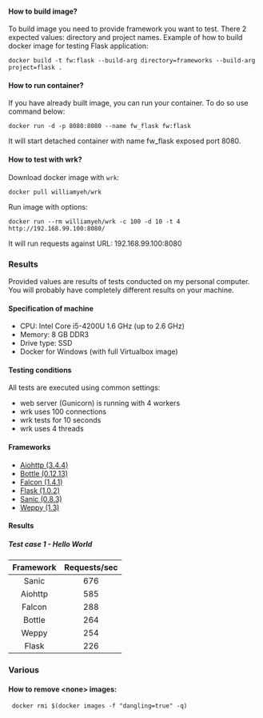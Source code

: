 #### How to build image?

To build image you need to provide framework you want to test. There 2 expected values: directory and project names. Example of how to build docker image for testing Flask application:

`docker build -t fw:flask --build-arg directory=frameworks --build-arg project=flask .`

#### How to run container?

If you have already built image, you can run your container. To do so use command below:

`docker run -d -p 8080:8080 --name fw_flask fw:flask`

It will start detached container with name fw_flask exposed port 8080.

#### How to test with wrk?

Download docker image with `wrk`:

`docker pull williamyeh/wrk`

Run image with options:

`docker run --rm williamyeh/wrk -c 100 -d 10 -t 4 http://192.168.99.100:8080/`

It will run requests against URL: 192.168.99.100:8080

### Results

Provided values are results of tests conducted on my personal computer. You will probably have completely different results on your machine. 

#### Specification of machine

- CPU: Intel Core i5-4200U 1.6 GHz (up to 2.6 GHz)
- Memory: 8 GB DDR3
- Drive type: SSD
- Docker for Windows (with full Virtualbox image)

#### Testing conditions

All tests are executed using common settings:
- web server (Gunicorn) is running with 4 workers
- wrk uses 100 connections
- wrk tests for 10 seconds
- wrk uses 4 threads

#### Frameworks

- [Aiohttp (3.4.4)](https://docs.aiohttp.org/en/stable/)
- [Bottle (0.12.13)](https://bottlepy.org/docs/dev/)
- [Falcon (1.4.1)](https://falconframework.org/)
- [Flask (1.0.2)](http://flask.pocoo.org/)
- [Sanic (0.8.3)](https://sanicframework.org/)
- [Weppy (1.3)](http://weppy.org)

#### Results

##### Test case 1 - Hello World

| Framework | Requests/sec |
| :---: | :---: |
| Sanic | 676 |
| Aiohttp | 585 |
| Falcon | 288 |  
| Bottle | 264 |
| Weppy | 254 |
| Flask | 226 |

### Various

#### How to remove \<none\> images:

``` docker rmi $(docker images -f "dangling=true" -q)```